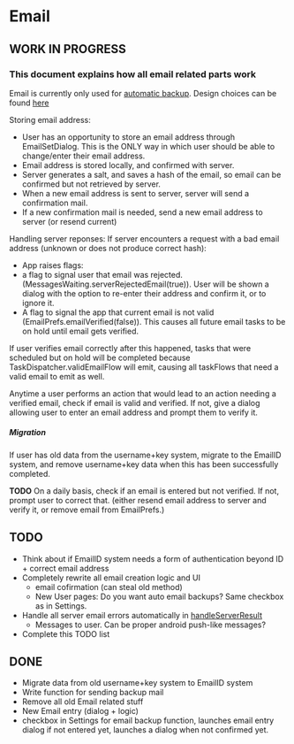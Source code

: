 # Email
## WORK IN PROGRESS
### This document explains how all email related parts work
Email is currently only used for [automatic backup](backup_email.md).
Design choices can be found [here](../design_choices/email.md)

Storing email address:
- User has an opportunity to store an email address through EmailSetDialog. This is the ONLY way in which user should be able to change/enter their email address.
- Email address is stored locally, and confirmed with server.
- Server generates a salt, and saves a hash of the email, so email can be confirmed but not retrieved by server.
- When a new email address is sent to server, server will send a confirmation mail.
- If a new confirmation mail is needed, send a new email address to server (or resend current)

Handling server reponses:
If server encounters a request with a bad email address (unknown or does not produce correct hash):
- App raises flags:
- a flag to signal user that email was rejected. (MessagesWaiting.serverRejectedEmail(true)). 
  User will be shown a dialog with the option to re-enter their address and confirm it, or to ignore it.
- A flag to signal the app that current email is not valid (EmailPrefs.emailVerified(false)). 
  This causes all future email tasks to be on hold until email gets verified.

If user verifies email correctly after this happened, tasks that were scheduled but on hold will be completed 
because TaskDispatcher.validEmailFlow will emit, causing all taskFlows that need a valid email to emit as well.

Anytime a user performs an action that would lead to an action needing a verified email, check if email is valid and verified.
If not, give a dialog allowing user to enter an email address and prompt them to verify it.

##### Migration
If user has old data from the username+key system, migrate to the EmailID system, and remove username+key data
when this has been successfully completed.

**TODO**
On a daily basis, check if an email is entered but not verified. If not, prompt user to correct that.
(either resend email address to server and verify it, or remove email from EmailPrefs.)

## TODO
- Think about if EmailID system needs a form of authentication beyond ID + correct email address
- Completely rewrite all email creation logic and UI    
    - email cofirmation (can steal old method)    
    - New User pages: Do you want auto email backups? Same checkbox as in Settings.
- Handle all server email errors automatically in [handleServerResult](../../app/src/main/java/nl/joozd/logbookapp/comm/handleServerResult.kt)
    - Messages to user. Can be proper android push-like messages? 
- Complete this TODO list

## DONE

- Migrate data from old username+key system to EmailID system
- Write function for sending backup mail
- Remove all old Email related stuff
- New Email entry (dialog + logic)
- checkbox in Settings for email backup function, launches email entry dialog if not entered yet, launches a dialog when not confirmed yet. 
    